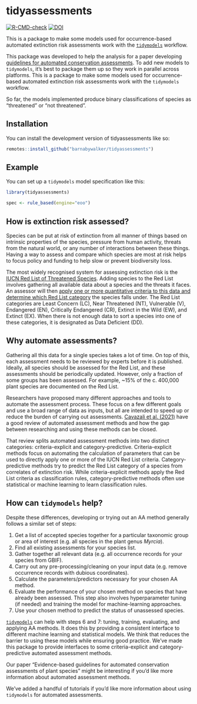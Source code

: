 
<!-- README.md is generated from README.Rmd. Please edit that file -->

# tidyassessments

<!-- badges: start -->

[![R-CMD-check](https://github.com/barnabywalker/tidyassessments/workflows/R-CMD-check/badge.svg)](https://github.com/barnabywalker/tidyassessments/actions)
[![DOI](https://zenodo.org/badge/460609238.svg)](https://zenodo.org/badge/latestdoi/460609238)
<!-- badges: end -->

This is a package to make some models used for occurrence-based
automated extinction risk assessments work with the
[`tidymodels`](https://www.tidymodels.org/) workflow.

This package was developed to help the analysis for a paper developing
[guidelines for automated conservation
assessments](https://github.com/barnabywalker/guidelines-for-automated-assessments).
To add new models to `tidymodels`, it’s best to package them up so they
work in parallel across platforms. This is a package to make some models
used for occurrence-based automated extinction risk assessments work
with the `tidymodels` workflow.

So far, the models implemented produce binary classifications of species
as “threatened” or “not threatened”.

## Installation

You can install the development version of tidyassessments like so:

``` r
remotes::install_github("barnabywalker/tidyassessments")
```

## Example

You can set up a `tidymodels` model specification like this:

``` r
library(tidyassessments)

spec <- rule_based(engine="eoo")
```

## How is extinction risk assessed?

Species can be put at risk of extinction from all manner of things based
on intrinsic properties of the species, pressure from human activity,
threats from the natural world, or any number of interactions between
these things. Having a way to assess and compare which species are most
at risk helps to focus policy and funding to help slow or prevent
biodiversity loss.

The most widely recognised system for assessing extinction risk is the
[IUCN Red List of Threatened Species](https://www.iucnredlist.org/).
Adding species to the Red List involves gathering all available data
about a species and the threats it faces. An assessor will then [apply
one or more quantitative criteria to this data and determine which Red
List category](iucnredlist.org/resources/summary-sheet) the species
falls under. The Red List categories are Least Concern (LC), Near
Threatened (NT), Vulnerable (V), Endangered (EN), Critically Endangered
(CR), Extinct in the Wild (EW), and Extinct (EX). When there is not
enough data to sort a species into one of these categories, it is
designated as Data Deficient (DD).

## Why automate assessments?

Gathering all this data for a single species takes a lot of time. On top
of this, each assessment needs to be reviewed by experts before it is
published. Ideally, all species should be assessed for the Red List, and
these assessments should be periodically updated. However, only a
fraction of some groups has been assessed. For example, \~15% of the
c. 400,000 plant species are documented on the Red List.

Researchers have proposed many different approaches and tools to
automate the assessment process. These focus on a few different goals
and use a broad range of data as inputs, but all are intended to speed
up or reduce the burden of carrying out assessments. [Cavazali et
al. (2021)](https://www.sciencedirect.com/science/article/pii/S0169534721003372)
have a good review of automated assessment methods and how the gap
between researching and using these methods can be closed.

That review splits automated assessment methods into two distinct
categories: criteria-explicit and category-predictive. Criteria-explicit
methods focus on automating the calculation of parameters that can be
used to directly apply one or more of the IUCN Red List criteria.
Category-predictive methods try to predict the Red List category of a
species from correlates of extinction risk. While criteria-explicit
methods apply the Red List criteria as classification rules,
category-predictive methods often use statistical or machine learning to
learn classification rules.

## How can `tidymodels` help?

Despite these differences, developing or trying out an AA method
generally follows a similar set of steps:

1.  Get a list of accepted species together for a particular taxonomic
    group or area of interest (e.g. all species in the plant genus
    *Myrcia*).
2.  Find all existing assessments for your species list.
3.  Gather together all relevant data (e.g. all occurrence records for
    your species from GBIF).
4.  Carry out any pre-processing/cleaning on your input data
    (e.g. remove occurrence records with dubious coordinates).
5.  Calculate the parameters/predictors necessary for your chosen AA
    method.
6.  Evaluate the performance of your chosen method on species that have
    already been assessed. This step also involves hyperparameter tuning
    (if needed) and training the model for machine-learning approaches.
7.  Use your chosen method to predict the status of unassessed species.

[`tidymodels`](https://www.tidymodels.org/) can help with steps 6 and 7:
tuning, training, evaluating, and applying AA methods. It does this by
providing a consistent interface to different machine learning and
statistical models. We think that reduces the barrier to using these
models while ensuring good practice. We’ve made this package to provide
interfaces to some criteria-explicit and category-predictive automated
assessment methods.

Our paper “Evidence-based guidelines for automated conservation
assessments of plant species” might be interesting if you’d like more
information about automated assessment methods.

We’ve added a handful of tutorials if you’d like more information about
using `tidymodels` for automated assessments.

